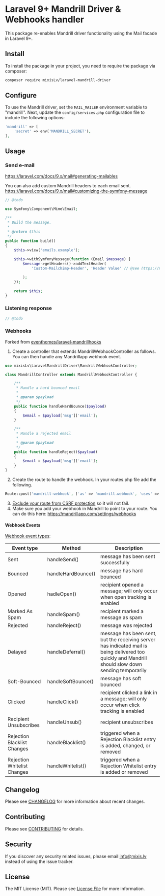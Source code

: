 # Laravel 9+ Mandrill Driver & Webhooks handler

This package re-enables Mandrill driver functionality using the Mail facade in Laravel 9+.

## Install

To install the package in your project, you need to require the package via composer:

```sh
composer require mixisLv/laravel-mandrill-driver
```

## Configure

To use the Mandrill driver, set the `MAIL_MAILER` environment variable to "mandrill". Next, update the `config/services.php` configuration file to include the following options:

```php
'mandrill' => [
    'secret' => env('MANDRILL_SECRET'),
],
```
## Usage

### Send e-mail

https://laravel.com/docs/9.x/mail#generating-mailables

You can also add custom Mandrill headers to each email sent. https://laravel.com/docs/9.x/mail#customizing-the-symfony-message
```php
// @todo

use Symfony\Component\Mime\Email;
 
/**
 * Build the message.
 *
 * @return $this
 */
public function build()
{
    $this->view('emails.example');
 
    $this->withSymfonyMessage(function (Email $message) {
        $message->getHeaders()->addTextHeader(
            'Custom-Mailchimp-Header', 'Header Value' // @see https://mailchimp.com/developer/transactional/docs/smtp-integration/#customize-messages-with-smtp-headers

        );
    });
 
    return $this;
}


```
### Listening response
```php
// @todo
```

### Webhooks

Forked from [eventhomes/laravel-mandrillhooks](https://github.com/eventhomes/laravel-mandrillhooks)

1) Create a controller that extends MandrillWebhookController as follows. You can then handle any Mandrillapp webhook event.

```php
use mixisLv\LaravelMandrillDriver\MandrillWebhookController;

class MandrillController extends MandrillWebhookController {

    /**
     * Handle a hard bounced email
     *
     * @param $payload
     */
    public function handleHardBounce($payload)
    {
        $email = $payload['msg']['email'];
    }

    /**
     * Handle a rejected email
     *
     * @param $payload
     */
    public function handleReject($payload)
    {
        $email = $payload['msg']['email'];
    }
}
```

2) Create the route to handle the webhook. In your routes.php file add the following.

```php
Route::post('mandrill-webhook', ['as' => 'mandrill.webhook', 'uses' => 'MandrillController@handleWebHook']);
```

3) [Exclude your route from CSRF protection](https://laravel.com/docs/5.4/csrf#csrf-excluding-uris) so it will not fail.
4) Make sure you add your webhook in Mandrill to point to your route. You can do this here: https://mandrillapp.com/settings/webhooks

#### Webhook Events
[Webhook event types](https://mandrill.zendesk.com/hc/en-us/articles/205583217-Introduction-to-Webhooks#event-types):

Event type              | Method             | Description
------------            |------------        |---------------
Sent	                | handleSend()       | message has been sent successfully
Bounced	                | handleHardBounce() | message has hard bounced
Opened	                | hadleOpen()        | recipient opened a message; will only occur when open tracking is enabled
Marked As Spam	        | handleSpam()       | recipient marked a message as spam
Rejected	            | handleReject()     | message was rejected
Delayed	                | handleDeferral()   | message has been sent, but the receiving server has indicated mail is being delivered too quickly and Mandrill should slow down sending temporarily
Soft-Bounced	        | handleSoftBounce() | message has soft bounced
Clicked	                | handleClick()      | recipient clicked a link in a message; will only occur when click tracking is enabled
Recipient Unsubscribes  | handleUnsub()      | recipient unsubscribes
Rejection Blacklist Changes	| handleBlacklist()  | triggered when a Rejection Blacklist entry is added, changed, or removed
Rejection Whitelist Changes	| handleWhitelist()  | triggered when a Rejection Whitelist entry is added or removed


## Changelog

Please see [CHANGELOG](CHANGELOG.md) for more information about recent changes.

## Contributing

Please see [CONTRIBUTING](CONTRIBUTING.md) for details.

## Security

If you discover any security related issues, please email info@mixis.lv instead of using the issue tracker.

## License

The MIT License (MIT). Please see [License File](LICENSE.md) for more information.
